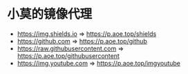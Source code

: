 # 小莫的镜像代理

- https://img.shields.io => https://p.aoe.top/shields
- https://github.com => https://p.aoe.top/github
- https://raw.githubusercontent.com => https://p.aoe.top/githubusercontent
- https://img.youtube.com => https://p.aoe.top/imgyoutube